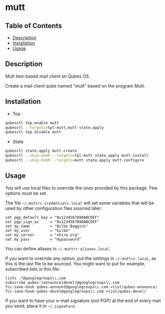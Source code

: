 # mutt

## Table of Contents

* [Description](#description)
* [Installation](#installation)
* [Usage](#usage)

## Description

Mutt text-based mail client on Qubes OS.

Create a mail client qube named "mutt" based on the program Mutt.

## Installation

- Top
```sh
qubesctl top.enable mutt
qubesctl --targets=tpl-mutt,mutt state.apply
qubesctl top.disable mutt
```

- State
```sh
qubesctl state.apply mutt.create
qubesctl --skip-dom0 --targets=tpl-mutt state.apply mutt.install
qubesctl --skip-dom0 --targets=mutt state.apply mutt.configure
```

## Usage

You will use local files to override the ones provided by this package. Few
options must be set.

The file `~/.muttrc-credentials.local` will set some variables that will be
used by other configuration files sourced later:
```muttrc
set pgp_default_key = "0x1234567890ABCDEF"
set pgp_sign_as     = "0x1234567890ABCDEF"
set my_name         = "Bilbo Baggins"
set my_user         = "bilbo"
set my_server       = "shire.org"
set my_pass         = "mypassword"
```

You can define aliases in `~/.muttrc-aliases.local`.

If you want to override any option, put the settings in `~/.muttrc.local`,
as this is the last file to be sourced. You might want to put for example,
subscribed lists in this file:
```muttrc
lists .*@googlegroups\\.com
subscribe qubes-(announce|devel)@googlegroups\\.com
fcc-save-hook qubes-annount@googlegroups\\.com =list/qubes-announce/
fcc-save-hook qubes-devel@googlegroups\\.com =list/qubes-devel/
```

If you want to have your e-mail signature (not PGP) at the end of every mail
you send, place it in `~/.signature`.
